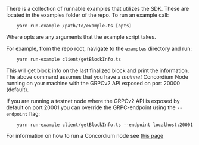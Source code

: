 There is a collection of runnable examples that utilizes the SDK. These are
located in the examples folder of the repo. To run an example call:

```shell
    yarn run-example /path/to/example.ts [opts]
```

Where opts are any arguments that the example script takes.

For example, from the repo root, navigate to the `examples` directory and run:

```shell
    yarn run-example client/getBlockInfo.ts
```

This will get block info on the last finalized block and print the
information. The above command assumes that you have a _mainnet_ Concordium
Node running on your machine with the GRPCv2 API exposed on port 20000
(default).

If you are running a testnet node where the GRPCv2 API is exposed by default
on port 20001 you can override the GRPC-endpoint using the `--endpoint` flag:

```shell
    yarn run-example client/getBlockInfo.ts --endpoint localhost:20001
```

For information on how to run a Concordium node see [this
page](https://developer.concordium.software/en/mainnet/net/nodes/node-requirements.html)

